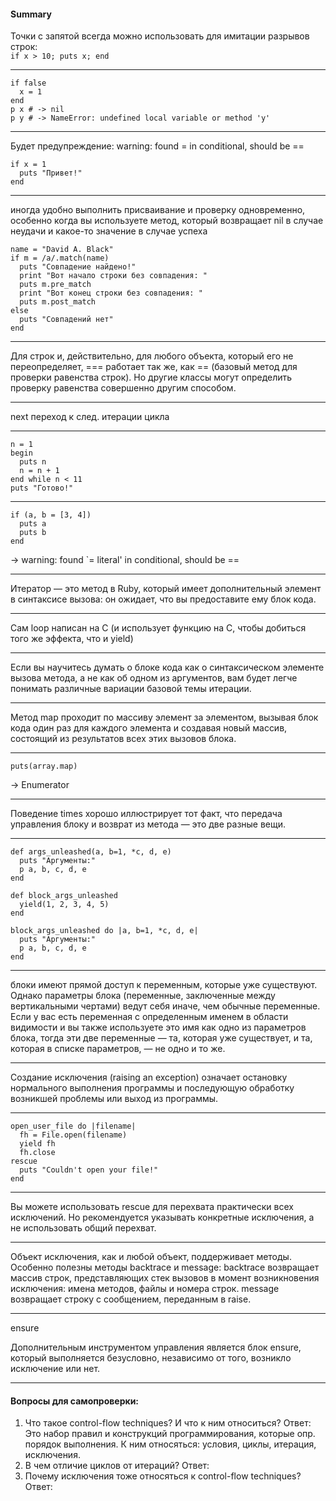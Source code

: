 #### Summary

Точки с запятой всегда можно использовать для имитации разрывов строк:  
```if x > 10; puts x; end```
___
```
if false
  x = 1
end
p x # -> nil
p y # -> NameError: undefined local variable or method 'y'
```
___
Будет предупреждение: warning: found = in conditional, should be ==
```
if x = 1
  puts "Привет!"
end
```
___
иногда удобно выполнить присваивание и проверку одновременно, 
особенно когда вы используете метод, который возвращает nil 
в случае неудачи и какое-то значение в случае успеха
```
name = "David A. Black"
if m = /a/.match(name)
  puts "Совпадение найдено!"
  print "Вот начало строки без совпадения: "
  puts m.pre_match
  print "Вот конец строки без совпадения: "
  puts m.post_match
else
  puts "Совпадений нет"
end
```
___
Для строк и, действительно, для любого объекта, 
который его не переопределяет, === работает так же, как == (базовый метод для проверки равенства строк). 
Но другие классы могут определить проверку равенства совершенно другим способом.

___
next переход к след. итерации цикла

___
```
n = 1
begin
  puts n
  n = n + 1
end while n < 11
puts "Готово!"
```

___
```
if (a, b = [3, 4])
  puts a
  puts b
end
```
-> warning: found `= literal' in conditional, should be ==

___
Итератор — это метод в Ruby, который имеет дополнительный элемент 
в синтаксисе вызова: он ожидает, что вы предоставите ему блок кода. 

___
Сам loop написан на C (и использует функцию на C, чтобы добиться того же эффекта, что и yield)

___
Если вы научитесь думать о блоке кода как о синтаксическом элементе вызова метода, а не как об одном из аргументов, 
вам будет легче понимать различные вариации базовой темы итерации.

___
Метод map проходит по массиву элемент за элементом, 
вызывая блок кода один раз для каждого элемента и создавая новый массив, 
состоящий из результатов всех этих вызовов блока. 

___

```
puts(array.map)
```
-> Enumerator
___

Поведение times хорошо иллюстрирует тот факт, 
что передача управления блоку и возврат из метода — это две разные вещи.

___

```
def args_unleashed(a, b=1, *c, d, e)
  puts "Аргументы:"
  p a, b, c, d, e
end

def block_args_unleashed
  yield(1, 2, 3, 4, 5)
end

block_args_unleashed do |a, b=1, *c, d, e|
  puts "Аргументы:"
  p a, b, c, d, e
end
```
___

блоки имеют прямой доступ к переменным, которые уже существуют. 
Однако параметры блока (переменные, заключенные между вертикальными чертами) 
ведут себя иначе, чем обычные переменные. 
Если у вас есть переменная с определенным именем в области видимости 
и вы также используете это имя как одно из параметров блока, 
тогда эти две переменные — та, которая уже существует, 
и та, которая в списке параметров, — не одно и то же.
___

Создание исключения (raising an exception) означает остановку 
нормального выполнения программы и последующую обработку возникшей 
проблемы или выход из программы.
___
```
open_user_file do |filename|
  fh = File.open(filename)
  yield fh
  fh.close
rescue
  puts "Couldn't open your file!"
end
```
___
Вы можете использовать rescue для перехвата практически всех исключений. 
Но рекомендуется указывать конкретные исключения, а не использовать общий перехват.
___
Объект исключения, как и любой объект, поддерживает методы. 
Особенно полезны методы backtrace и message:
backtrace возвращает массив строк, представляющих стек вызовов 
в момент возникновения исключения: имена методов, файлы и номера строк.
message возвращает строку с сообщением, переданным в raise.
___
ensure

Дополнительным инструментом управления является блок ensure, 
который выполняется безусловно, независимо от того, возникло исключение или нет.
___

#### Вопросы для самопроверки:
1. Что такое control-flow techniques? И что к ним относиться?
Ответ: Это набор правил и конструкций программирования, 
которые опр. порядок выполнения. 
К ним относяться: условия, циклы, итерация, исключения.
2. В чем отличие циклов от итераций?
Ответ:
3. Почему исключения тоже относяться к control-flow techniques?
Ответ:
